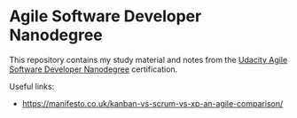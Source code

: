 # Agile Software Developer Nanodegree
This repository contains my study material and notes from the [Udacity Agile Software Developer Nanodegree](https://www.udacity.com/course/agile-software-development-nanodegree--nd144) certification.


Useful links:
* https://manifesto.co.uk/kanban-vs-scrum-vs-xp-an-agile-comparison/
